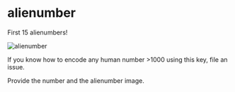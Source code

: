 # alienumber

First 15 alienumbers!

![alienumber](https://rawgit.com/drom/alienumber/master/alienumber.svg)

If you know how to encode any human number >1000 using this key, file an issue.

Provide the number and the alienumber image.
